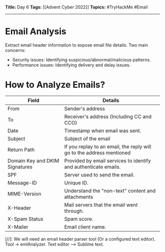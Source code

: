 **Title:** Day 6
**Tags:** [[Advent Cyber 2022]]
**Topics:** #TryHackMe #Email

---
# Email Analysis
Extract email header information to expose email file details. Two main concerns:
- Security issues: Identifying suspicious/abnormal/malicious patterns.
- Performance issues: Identifying delivery and delay issues.

# How to Analyze Emails?
| Field | Details |
| --- | --- |
| From | Sender's address |
| To | Receiver's address (Including CC and CCO) |
| Date | Timestamp when email was sent. |
| Subject | Subject of the email |
| Return Path | If you replay to an email, the reply will go to the address mentioned |
| Domain Key and DKIM Signatures | Provided by email services to identify and authenticate emails. |
| SPF | Server used to send the email. |
| Message-ID | Unique ID. |
| MIME-Version | Understand the "non-text" content and attachments |
| X-Header | Mail servers that the email went through. |
| X-Spam Status | Spam score. |
| X-Mailer | Email client name. |

[//]: We will need an email header parser tool (Or a configured text editor). Tool → emlAnalyzer. Text editor --> Sublime text.